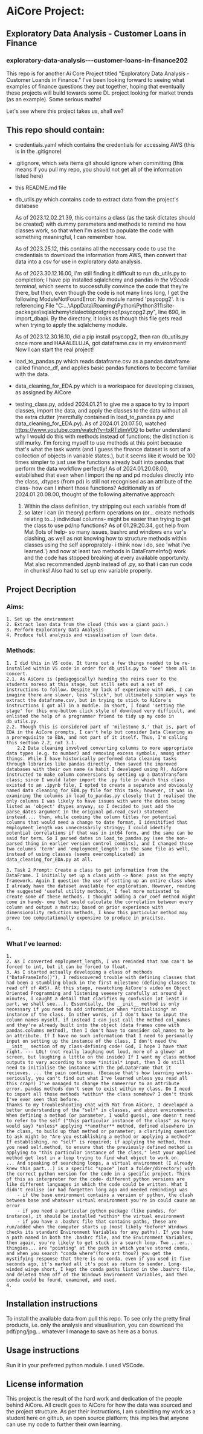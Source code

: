 # AiCore Project:
## Exploratory Data Analysis - Customer Loans in Finance 
### exploratory-data-analysis---customer-loans-in-finance202

This repo is for another Ai Core Project titled "Exploratory Data 
Analysis - Customer Loands in Finance." I've been looking forward to 
seeing what examples of finance questions they put together, hoping that 
eventually these projects will build towards some DL project looking for 
market trends (as an example). Some serious maths!

Let's see where this project takes us, shall we?

## This repo should contain: 
- credentials.yaml which contains the credentials for accessing AWS (this is in the .gitignore)

- .gitignore, which sets items git should ignore when committing (this means if you pull my repo, you should not get all of the information listed here)

- this README.md file 

- db_utils.py which contains code to extract data from the project's database 

	As of 2023.12.02.21.39, this contains a class (as the task dictates should be created) with dummy parameters and methods to remind me how classes work, so that when I'm asked to populate the code with something meaningful, I can remember how.

	As of 2023.25.12, this contains all the necessary code to use the credentials to download the information from AWS, then convert that data into a csv for use in exploratory data analysis. 

	As of 2023.30.12.16.00, I'm still finding it difficult to run db_utils.py to completion; I have pip installed sqlalchemy and pandas *in the VScode terminal,* which seems to successfully convince the code that they're there, but then, even though the code is not many lines long, I get the following ModuleNotFoundError: No module named 'psycopg2'. It is referencing File "C:...\AppData\Roaming\Python\Python311\site-packages\sqlalchemy\dialects\postgresql\psycopg2.py", line 690, in import_dbapi. By the directory, it looks as though this file gets read when trying to apply the sqlalchemy module.  

	As of 2023.12.30.16.10, did a pip install psycopg2, then ran db_utils.py once more and HAAALELUJA, got dataframe.csv in my environment! Now I can start the real project! 

- load_to_pandas.py which reads dataframe.csv as a pandas dataframe called finance_df, and applies basic pandas functions to become familiar with the data. 

- data_cleaning_for_EDA.py which is a workspace for developing classes, as assigned by AiCore 

- testing_class.py, added 2024.01.21 to give me a space to try to import classes, import the data, and apply the classes to the data without all the extra clutter (mercifully contained in load_to_pandas.py and data_cleaning_for_EDA.py). 
	As of 2024.01.20.07.50, watched https://www.youtube.com/watch?v=txRTzljmV0Q to better understand why I would do this with methods instead of functions; the distinction is still murky. I'm forcing myself to use methods at this point because that's what the task wants (and I guess the finance dataset is sort of a collection of objects in variable states.), but it seems like it would be 100 times simpler to just use the functions already built into pandas that perform the data workflow perfectly! 
	As of 2024.01.20.08.00, established that even when I import the np and pd modules directly into the class, .dtypes (from pd) is still not recognised as an attribute of the class- how can I inherit those functions? 
	Additionally as of 2024.01.20.08.00, thought of the following alternative approach:     
	1.  Within the class definition, try stripping out each variable from df 
    2.  so later I can (in theory) perform operations on (or... create methods relating to...) individual columns- might be easier than trying to get the class to use pd/np functions? 
	As of 01.29.20.34, got help from Mat (lots of help- so many issues, bashrc and windows env var's clashing, as well as not knowing how to structure methods within classes using the self approprately- i think now i do, see 'what i've learned.') and now at least two methods in DataFrameInfo() work and the code has stopped breaking at every available opportunity. Mat also recommended .ipynb instead of .py, so that i can run code in chunks! Also had to set up env variable properly.  
## Project Decription 
### Aims: 
	1. Set up the environment
	2. Extract loan data from the cloud (this was a giant pain.)
	3. Perform Exploratory Data Analysis 
	4. Produce full analysis and visualisation of loan data. 
### Methods: 
	1. I did this in VS code. It turns out a few things needed to be re-installed within VS code in order for db_utils.py to "see" them all in concert. 
	2.1. As AiCore is (pedagogically) handing the reins over to the students moreso at this stage, but still sets out a set of instructions to follow. Despite my lack of experience with AWS, I can imagine there are slower, less "slick", but ultimately simpler ways to extract the dataframe.csv, but in trying to stick to AiCore's instructions I got all in a muddle. In short, I found 'setting the stage' for this one-button click style of download very difficult, and enlisted the help of a programmer friend to tidy up my code in db_utils.py. 
	2.2. Though this is considered part of 'milestone 3,' that is, part of EDA in the AiCore prompts, I can't help but consider Data Cleaning as a prerequisite to EDA, and not part of it itself. Thus, I'm calling this section 2.2, not 3.1.  
		2.2 Data cleaning involved converting columns to more appropriate data types (e.g. to number) and removing excess symbols, among other things. While I have historically performed data cleaning tasks through libraries like pandas directly, then saved the improved databases with their own name (a habit I developed using R), AiCore instructed to make column conversions by setting up a DataTransform class; since I would later import the .py file in which this class existed to an .ipynb file, I opted to create a separate and obviously named data_cleaning_for_EDA.py file for this task; however, it was in examining the columns in load_to_pandas.py closely that I realised the only columns I was likely to have issues with were the dates being listed as 'object' dtypes anyway, so I decided to just add the parse_dates argument in the original pd.read_csv() statement instead.... then, while combing the column titles for potential columns that would need a change to date format, I idenitified that employment_length was unnecessarily stringy; I could identify potential correlations if that was in int64 form, and the same can be said for term. So I parsed dates in load_to_pandas.py (see the non-parsed thing in earlier version control commits), and I changed those two columns 'term' and 'employment_length' in the same file as well, instead of using classes (seems overcomplicated) in data_cleaning_for_EDA.py at all. 
		
	3. Task 2 Prompt: Create a class to get information from the DataFrame. I initially set up a class with -> None: pass as the empty framework. Again I question the use of setting up an entire class when I already have the dataset available for exploration. However, reading the suggested 'useful utility methods,' I feel more motivated to create some of these methods. I thought adding a cor_coef method might come in handy- one that would calculate the correlation between every column and output a matrix; based on prior experience with dimensionality reduction methods, I know this particular method may prove too computationally expensive to produce in pracitse. 

	4. 
### What I've learned: 
	1. 
	2. As I converted employment_length, I was reminded that nan can't be forced to int, but it can be forced to float. 
	3. As I started actually developing a class of methods ("DataFrameInfo()"), I rediscovered trouble with defining classes that had been a stumbling block in the first milestone (defining classes to read off of AWS). At this stage, rewatching AiCore's video on Object Oriented Programming and listening veeeeery carefully at around 8 minutes, I caught a detail that clarifies my confusion (at least in part, we shall see...). Essentially, the __init__ method is only necessary if you need to add information when *initialising* an instance of the class. In other words, if I don't have to input the column names myself, if instead I can just call the method col_names and they're already built into the object (data frames come with pandas.columns method), then I don't have to consider col_names to be an attribute. If I have no such information that I need to personally input on setting up the instance of the class, I don't need the __init__ section of my class-defining code! God, I hope I have that right. --- LOL! (not really laughing out loud, more of a glower at screen, but laughing a little on the inside) If I want my class method outputs to vary according to some *initial* input, then I do still need to initialise the instance with the pd.DataFrame that it recieves. ... the pain continues. (Because that's how learning works- seriously, you can't find out what I've learned unless you read all this crap!) I've managed to change the nameerror to an attribute error. pandas methods don't seem to exist within my class. Do I need to import all those methods *within* the class somehow? I don't think I've ever seen that before.
	Thanks to my troubleshooting chat with Mat from AiCore, I developed a better understanding of the "self" in classes, and about environments. When defining a method (or parameter, I would guess), one doesn't need to refer to the self ("this particular instance of the class" as Harry would say) *unless* applying **another** method, defined elsewhere in the class, to build up that method or parameter; a clarifying question to ask might be "Are you establishing a method or applying a method?" If establishing, no "self" is required; if applying the method, then you need self.method, to ensure that the previously defined method is applying to "this particular instance of the class," lest your applied method get lost in a loop trying to find what object to work on. 
	... And speaking of searching loops, a virtual environment (I already knew this part...) is a specific "space" (not a folder/directory) with the correct python version for the code in a specific project. Think of this as interpreter for the code- different python versions are like different languages in which the code could be written. What I didn't realise (or had forgetten long ago and needed reminding) was 
		- if the base environment contains a version of python, the clash between base and whatever virtual environment you're in could cause an error 
		- if you need a particular python package (like pandas, for instance), it should be installed *within* the virtual environment 
		- if you have a .bashrc file that contains paths, these are run/added when the computer starts up (most likely *before* Windows checks its standard Environment Variables for any paths). If you have a path named in both the .bashrc file, and the Environment Variables, then again, you're likely to get stuck in a search loop. Two ...er... thingies... are "pointing" at the path in which you've stored conda, and when you search "conda where"(fore art thou?) you get the mystifying response that there is no conda, even if you used it five seconds ago, it's marked all it's post as return to sender. Long-winded winge short, I kept the conda paths listed in the .bashrc file, and deleted them off of the Windows Environment Variables, and then conda could be found, examined, and used. 
	4. 

## Installation instructions 
To install the available data from pull this repo. To see only the pretty final products, i.e. only the analysis and visualisation, you can download the pdf/png/jpg... whatever I manage to save as here as a bonus. 

## Usage instructions 
Run it in your preferred python module. I used VSCode. 

## License information 
This project is the result of the hard work and dedication of the people behind AiCore. All credit goes to AiCore for how the data was sourced and the project structure. As per their instructions, I am submitting my work as a student here on github, an open source platform; this implies that anyone can use my code to further their own learning.
